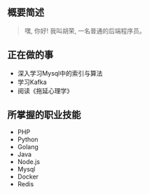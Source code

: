 ## 概要简述

> 嘿, 你好! 我叫胡荣, 一名普通的后端程序员。

## 正在做的事
- 深入学习Mysql中的索引与算法
- 学习Kafka
- 阅读《拖延心理学》

## 所掌握的职业技能
- PHP
- Python
- Golang
- Java
- Node.js
- Mysql
- Docker
- Redis
